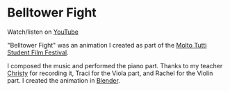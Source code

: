 # Belltower Fight

Watch/listen on [YouTube]

"Belltower Fight" was an animation I created as part of the [Molto Tutti Student Film Festival].

I composed the music and performed the piano part. Thanks to my teacher [Christy] for recording it, Traci for the Viola part, and Rachel for the Violin part.
I created the animation in [Blender].

[YouTube]: https://www.youtube.com/watch?v=QH7ye3ZyCwo
[Molto Tutti Student Film Festival]: https://www.acmusic.org/molto-tutti-student-film-festival-is-this-saturday/
[Christy]: https://fumeejazz.com/about
[Blender]: https://www.blender.org/
